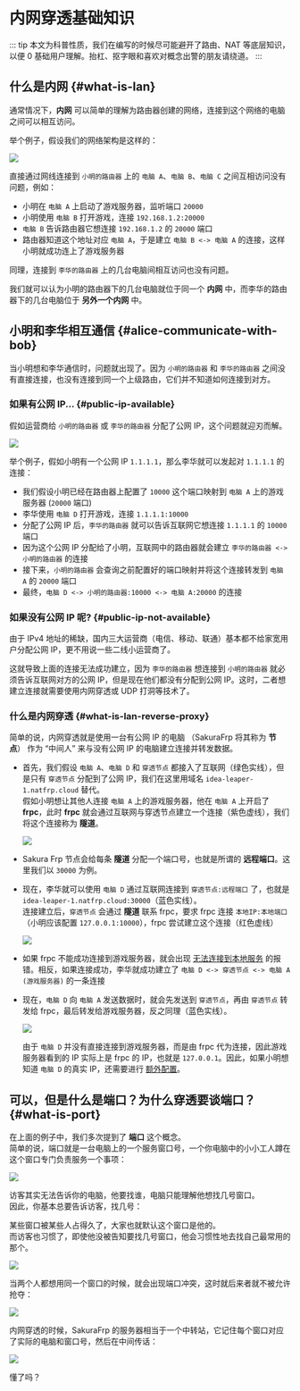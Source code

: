 # 内网穿透基础知识

::: tip
本文为科普性质，我们在编写的时候尽可能避开了路由、NAT 等底层知识，以便 0 基础用户理解。抬杠、抠字眼和喜欢对概念出警的朋友请绕道。
:::

## 什么是内网 {#what-is-lan}

通常情况下，**内网** 可以简单的理解为路由器创建的网络，连接到这个网络的电脑之间可以相互访问。

举个例子，假设我们的网络架构是这样的：

![](./_images/basics-1.svg)

直接通过网线连接到 `小明的路由器` 上的 `电脑 A`、`电脑 B`、`电脑 C` 之间互相访问没有问题，例如：

- 小明在 `电脑 A` 上启动了游戏服务器，监听端口 `20000`
- 小明使用 `电脑 B` 打开游戏，连接 `192.168.1.2:20000`
- `电脑 B` 告诉路由器它想连接 `192.168.1.2` 的 `20000` 端口
- 路由器知道这个地址对应 `电脑 A`，于是建立 `电脑 B <-> 电脑 A` 的连接，这样小明就成功连上了游戏服务器

同理，连接到 `李华的路由器` 上的几台电脑间相互访问也没有问题。

我们就可以认为小明的路由器下的几台电脑就位于同一个 **内网** 中，而李华的路由器下的几台电脑位于 **另外一个内网** 中。

## 小明和李华相互通信 {#alice-communicate-with-bob}

当小明想和李华通信时，问题就出现了。因为 `小明的路由器` 和 `李华的路由器` 之间没有直接连接，也没有连接到同一个上级路由，它们并不知道如何连接到对方。

### 如果有公网 IP... {#public-ip-available}

假如运营商给 `小明的路由器` 或 `李华的路由器` 分配了公网 IP，这个问题就迎刃而解。

![](./_images/basics-2.svg)

举个例子，假如小明有一个公网 IP `1.1.1.1`，那么李华就可以发起对 `1.1.1.1` 的连接：

- 我们假设小明已经在路由器上配置了 `10000` 这个端口映射到 `电脑 A` 上的游戏服务器 (`20000` 端口)
- 李华使用 `电脑 D` 打开游戏，连接 `1.1.1.1:10000`
- 分配了公网 IP 后，`李华的路由器` 就可以告诉互联网它想连接 `1.1.1.1` 的 `10000` 端口
- 因为这个公网 IP 分配给了小明，互联网中的路由器就会建立 `李华的路由器 <-> 小明的路由器` 的连接
- 接下来，`小明的路由器` 会查询之前配置好的端口映射并将这个连接转发到 `电脑 A` 的 `20000` 端口
- 最终，`电脑 D <-> 小明的路由器:10000 <-> 电脑 A:20000` 的连接

### 如果没有公网 IP 呢? {#public-ip-not-available}

由于 IPv4 地址的稀缺，国内三大运营商（电信、移动、联通）基本都不给家宽用户分配公网 IP，更不用说一些二线小运营商了。

这就导致上面的连接无法成功建立，因为 `李华的路由器` 想连接到 `小明的路由器` 就必须告诉互联网对方的公网 IP，但是现在他们都没有分配到公网 IP。这时，二者想建立连接就需要使用内网穿透或 UDP 打洞等技术了。

### 什么是内网穿透 {#what-is-lan-reverse-proxy}

简单的说，内网穿透就是使用一台有公网 IP 的电脑 （SakuraFrp 将其称为 **节点**） 作为 “中间人” 来与没有公网 IP 的电脑建立连接并转发数据。

- 首先，我们假设 `电脑 A`、`电脑 D` 和 `穿透节点` 都接入了互联网（绿色实线），但是只有 `穿透节点` 分配到了公网 IP，我们在这里用域名 `idea-leaper-1.natfrp.cloud` 替代。  
   假如小明想让其他人连接 `电脑 A` 上的游戏服务器，他在 `电脑 A` 上开启了 **frpc**，此时 **frpc** 就会通过互联网与穿透节点建立一个连接（紫色虚线），我们将这个连接称为 **隧道**。

   ![](./_images/basics-3.svg)

- Sakura Frp 节点会给每条 **隧道** 分配一个端口号，也就是所谓的 **远程端口**。这里我们以 `30000` 为例。

- 现在，李华就可以使用 `电脑 D` 通过互联网连接到 `穿透节点:远程端口` 了，也就是 `idea-leaper-1.natfrp.cloud:30000`（蓝色实线）。  
   连接建立后，`穿透节点` 会通过 **隧道** 联系 frpc，要求 frpc 连接 `本地IP:本地端口`（小明应该配置 `127.0.0.1:10000`），frpc 尝试建立这个连接（红色虚线）

   ![](./_images/basics-4.svg)

- 如果 frpc 不能成功连接到游戏服务器，就会出现 [无法连接到本地服务](/faq/client-error.md#connect-to-local-service-error) 的报错。相反，如果连接成功，李华就成功建立了 `电脑 D <-> 穿透节点 <-> 电脑 A (游戏服务器)` 的一条连接

- 现在，`电脑 D` 向 `电脑 A` 发送数据时，就会先发送到 `穿透节点`，再由 `穿透节点` 转发给 frpc，最后转发给游戏服务器，反之同理（蓝色实线）。

   ![](./_images/basics-5.svg)

   由于 `电脑 D` 并没有直接连接到游戏服务器，而是由 frpc 代为连接，因此游戏服务器看到的 IP 实际上是 frpc 的 IP，也就是 `127.0.0.1`。因此，如果小明想知道 `电脑 D` 的真实 IP，还需要进行 [额外配置](/bestpractice/realip.md)。

## 可以，但是什么是端口？为什么穿透要谈端口？ {#what-is-port}

在上面的例子中，我们多次提到了 **端口** 这个概念。  
简单的说，端口就是一台电脑上的一个服务窗口号，一个你电脑中的小小工人蹲在这个窗口专门负责服务一个事项：

![](./_images/port-basic1.png)

访客其实无法告诉你的电脑，他要找谁，电脑只能理解他想找几号窗口。  
因此，你基本总要告诉访客，找几号：

某些窗口被某些人占得久了，大家也就默认这个窗口是他的。  
而访客也习惯了，即使他没被告知要找几号窗口，他会习惯性地去找自己最常用的那个。

![](./_images/port-basic2.png)

当两个人都想用同一个窗口的时候，就会出现端口冲突，这时就后来者就不被允许抢夺：

![](./_images/port-basic3.png)

内网穿透的时候，SakuraFrp 的服务器相当于一个中转站，它记住每个窗口对应了实际的电脑和窗口号，然后在中间传话：

![](./_images/port-basic4.png)

懂了吗？

